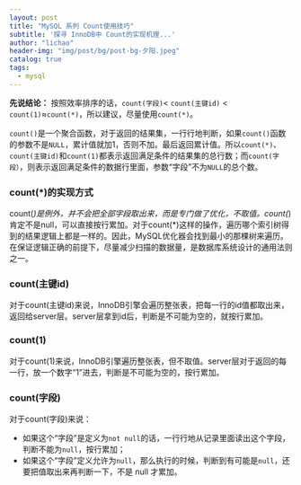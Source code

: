 ```yaml
---
layout: post
title: "MySQL 系列 Count使用技巧"
subtitle: '探寻 InnoDB中 Count的实现机理...'
author: "lichao"
header-img: "img/post/bg/post-bg-夕阳.jpeg"
catalog: true
tags:
  - mysql
---
```



**先说结论：** 按照效率排序的话，`count(字段)`< `count(主键id)` < `count(1)`≈`count(*)`，所以建议，尽量使用`count(*)`。

`count()`是一个聚合函数，对于返回的结果集，一行行地判断，如果`count()`函数的参数不是`NULL`，累计值就加1，否则不加。最后返回累计值。所以`count(*)`、`count(主键id)`和`count(1)`都表示返回满足条件的结果集的总行数；而`count(字段）`，则表示返回满足条件的数据行里面，参数“字段”不为`NULL`的总个数。

### count(*)的实现方式

count(*)是例外，并不会把全部字段取出来，而是专门做了优化，不取值。count(*)肯定不是null，可以直接按行累加。对于count(*)这样的操作，遍历哪个索引树得到的结果逻辑上都是一样的。因此，MySQL优化器会找到最小的那棵树来遍历。在保证逻辑正确的前提下，尽量减少扫描的数据量，是数据库系统设计的通用法则之一。

### count(主键id)

对于count(主键id)来说，InnoDB引擎会遍历整张表，把每一行的id值都取出来，返回给server层。server层拿到id后，判断是不可能为空的，就按行累加。

### count(1)

对于count(1)来说，InnoDB引擎遍历整张表，但不取值。server层对于返回的每一行，放一个数字“1”进去，判断是不可能为空的，按行累加。

### count(字段)

对于count(字段)来说：

- 如果这个“字段”是定义为`not null`的话，一行行地从记录里面读出这个字段，判断不能为`null`，按行累加；
- 如果这个“字段”定义允许为`null`，那么执行的时候，判断到有可能是`null`，还要把值取出来再判断一下，不是 null 才累加。
